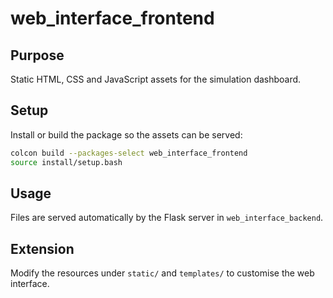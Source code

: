 # web_interface_frontend

## Purpose
Static HTML, CSS and JavaScript assets for the simulation dashboard.

## Setup
Install or build the package so the assets can be served:

```bash
colcon build --packages-select web_interface_frontend
source install/setup.bash
```

## Usage
Files are served automatically by the Flask server in `web_interface_backend`.

## Extension
Modify the resources under `static/` and `templates/` to customise the web interface.
